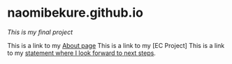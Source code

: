 # naomibekure.github.io

*This is my final project*

This is a link to my [About page](about.html)
This is a link to my [EC Project]
This is a link to my [statement where I look forward to next steps](lookingforward.md).
